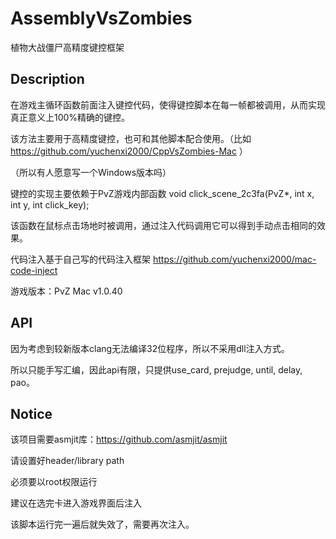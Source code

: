 # AssemblyVsZombies

植物大战僵尸高精度键控框架

## Description

在游戏主循环函数前面注入键控代码，使得键控脚本在每一帧都被调用，从而实现真正意义上100%精确的键控。

该方法主要用于高精度键控，也可和其他脚本配合使用。（比如 https://github.com/yuchenxi2000/CppVsZombies-Mac ）

（所以有人愿意写一个Windows版本吗）

键控的实现主要依赖于PvZ游戏内部函数 void click_scene_2c3fa(PvZ*, int x, int y, int click_key);

该函数在鼠标点击场地时被调用，通过注入代码调用它可以得到手动点击相同的效果。

代码注入基于自己写的代码注入框架 https://github.com/yuchenxi2000/mac-code-inject

游戏版本：PvZ Mac v1.0.40

## API

因为考虑到较新版本clang无法编译32位程序，所以不采用dll注入方式。

所以只能手写汇编，因此api有限，只提供use_card, prejudge, until, delay, pao。

## Notice

该项目需要asmjit库：https://github.com/asmjit/asmjit

请设置好header/library path

必须要以root权限运行

建议在选完卡进入游戏界面后注入

该脚本运行完一遍后就失效了，需要再次注入。
